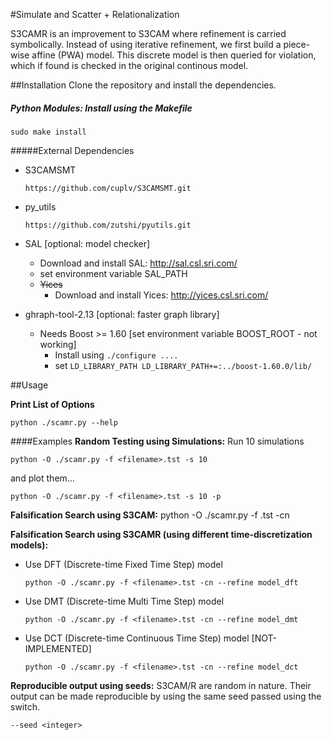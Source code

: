 #Simulate and Scatter + Relationalization

S3CAMR is an improvement to S3CAM where refinement is carried symbolically.
Instead of using iterative refinement, we first build a piece-wise affine (PWA)
model. This discrete model is then queried for violation, which if found is
checked in the original continous model.

##Installation
Clone the repository and install the dependencies.

##### Python Modules: Install using the Makefile
    sudo make install

#####External Dependencies
- S3CAMSMT

    ```
    https://github.com/cuplv/S3CAMSMT.git
    ```
- py_utils

    ```
    https://github.com/zutshi/pyutils.git
    ```

- SAL [optional: model checker]
    - Download and install SAL: http://sal.csl.sri.com/
    - set environment variable SAL_PATH
    - ~~Yices~~
        - Download and install Yices: http://yices.csl.sri.com/

- ghraph-tool-2.13 [optional: faster graph library]
    - Needs Boost >= 1.60 [set environment variable BOOST_ROOT - not working]
        - Install using `./configure .... `
        - set `LD_LIBRARY_PATH LD_LIBRARY_PATH+=:../boost-1.60.0/lib/`

##Usage

**Print List of Options**
    
    python ./scamr.py --help

####Examples
**Random Testing using Simulations:**
Run 10 simulations

    python -O ./scamr.py -f <filename>.tst -s 10
and plot them...

    python -O ./scamr.py -f <filename>.tst -s 10 -p

**Falsification Search using S3CAM:**
    python -O ./scamr.py -f <filename>.tst -cn

**Falsification Search using S3CAMR (using different time-discretization models):**
- Use DFT (Discrete-time Fixed Time Step) model

    ```
    python -O ./scamr.py -f <filename>.tst -cn --refine model_dft
    ```
- Use DMT (Discrete-time Multi Time Step) model

    ```
    python -O ./scamr.py -f <filename>.tst -cn --refine model_dmt
    ```
- Use DCT (Discrete-time Continuous Time Step) model [NOT-IMPLEMENTED]

    ```
    python -O ./scamr.py -f <filename>.tst -cn --refine model_dct
    ```

**Reproducible output using seeds:**
S3CAM/R are random in nature. Their output can be made reproducible by using the same seed passed using the switch.

    --seed <integer>
